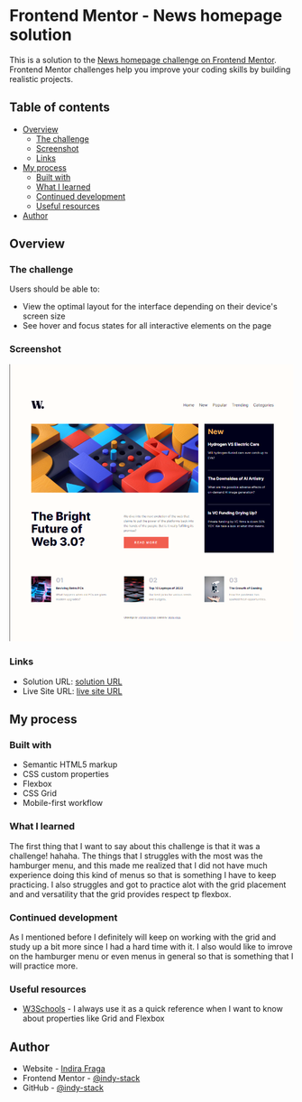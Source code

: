# Frontend Mentor - News homepage solution

This is a solution to the [News homepage challenge on Frontend Mentor](https://www.frontendmentor.io/challenges/news-homepage-H6SWTa1MFl). Frontend Mentor challenges help you improve your coding skills by building realistic projects. 

## Table of contents

- [Overview](#overview)
  - [The challenge](#the-challenge)
  - [Screenshot](#screenshot)
  - [Links](#links)
- [My process](#my-process)
  - [Built with](#built-with)
  - [What I learned](#what-i-learned)
  - [Continued development](#continued-development)
  - [Useful resources](#useful-resources)
- [Author](#author)


## Overview

### The challenge

Users should be able to:

- View the optimal layout for the interface depending on their device's screen size
- See hover and focus states for all interactive elements on the page

### Screenshot

![desktop design](./assets/images/my-answer-(1440px)-desktop.png)


### Links

- Solution URL: [solution URL ](https://www.frontendmentor.io/solutions/news-homepage-RpPlOX8Doz)
- Live Site URL: [live site URL](https://indy-stack.github.io/news-homepage-main/)

## My process

### Built with

- Semantic HTML5 markup
- CSS custom properties
- Flexbox
- CSS Grid
- Mobile-first workflow


### What I learned
The first thing that I want to say about this challenge is that it was a challenge! hahaha. The things that I struggles with the most was the hamburger menu, and this made me realized that I did not have much experience doing this kind of menus so that is something I have to keep practicing. I also struggles and got to practice alot with the grid placement and and versatility that the grid provides respect tp flexbox.


### Continued development

As I mentioned before I definitely will keep on working with the grid and study up a bit more since I had a hard time with it. I also would like to imrove on the hamburger menu or even menus in general so that is something that I will practice more.


### Useful resources

- [W3Schools](https://www.w3schools.com/) - I always use it as a quick reference when I want to know about properties like Grid and Flexbox


## Author

- Website - [Indira Fraga](https://indy-stack.github.io/Personal-Portfolio/)
- Frontend Mentor - [@indy-stack](https://www.frontendmentor.io/profile/indy-stack)
- GitHub - [@indy-stack](https://github.com/indy-stack)

